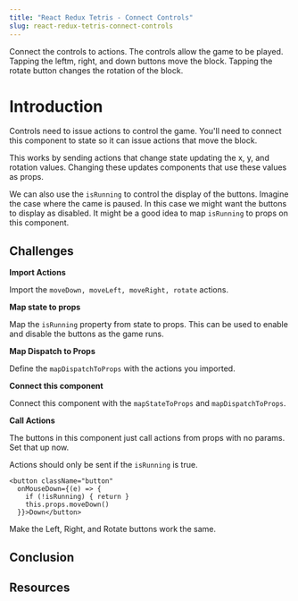 ```yaml
---
title: "React Redux Tetris - Connect Controls"
slug: react-redux-tetris-connect-controls
---
```


Connect the controls to actions. The controls allow 
the game to be played. Tapping the leftm, right, and
down buttons move the block. Tapping the rotate button
changes the rotation of the block. 

# Introduction 

Controls need to issue actions to control the game. 
You'll need to connect this component to state so it 
can issue actions that move the block. 

This works by sending actions that change state updating
the x, y, and rotation values. Changing these updates 
components that use these values as props. 

We can also use the `isRunning` to control the display 
of the buttons. Imagine the case where the came is paused. 
In this case we might want the buttons to display as 
disabled. It might be a good idea to map `isRunning` to 
props on this component. 

## Challenges

**Import Actions**

Import the `moveDown, moveLeft, moveRight, rotate` actions.

**Map state to props**

Map the `isRunning` property from state to props. This can be 
used to enable and disable the buttons as the game runs. 

**Map Dispatch to Props**

Define the `mapDispatchToProps` with the actions you imported. 

**Connect this component**

Connect this component with the `mapStateToProps` and 
`mapDispatchToProps`. 

**Call Actions**

The buttons in this component just call actions from 
props with no params. Set that up now. 

Actions should only be sent if the `isRunning` is true. 

```JSX
<button className="button"
  onMouseDown={(e) => {
    if (!isRunning) { return }
    this.props.moveDown()
  }}>Down</button>
```

Make the Left, Right, and Rotate buttons work the same. 

## Conclusion


## Resources

 
